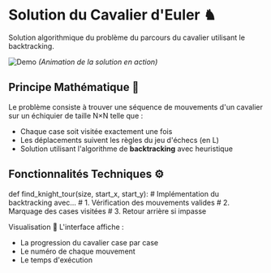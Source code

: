 # Solution du Cavalier d'Euler ♞


Solution algorithmique du problème du parcours du cavalier utilisant le backtracking.

![Demo](demo.gif) *(Animation de la solution en action)*

## Principe Mathématique 🧮
Le problème consiste à trouver une séquence de mouvements d'un cavalier sur un échiquier de taille N×N telle que :
- Chaque case soit visitée exactement une fois
- Les déplacements suivent les règles du jeu d'échecs (en L)
- Solution utilisant l'algorithme de **backtracking** avec heuristique

## Fonctionnalités Techniques ⚙️
def find_knight_tour(size, start_x, start_y):
    # Implémentation du backtracking avec...
    # 1. Vérification des mouvements valides
    # 2. Marquage des cases visitées
    # 3. Retour arrière si impasse

Visualisation 🎨
L'interface affiche :
- La progression du cavalier case par case
- Le numéro de chaque mouvement
- Le temps d'exécution
